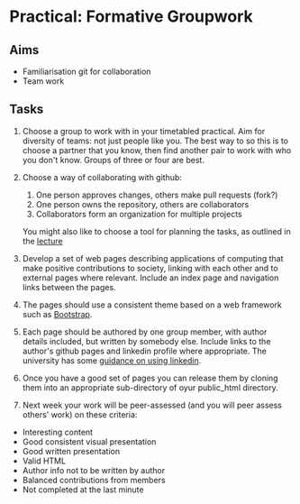 # Practical: Formative Groupwork

## Aims

* Familiarisation git for collaboration
* Team work

## Tasks


1. Choose a group to work with in your timetabled practical. Aim for diversity of teams: not just people like you. The best way to so this is to choose a partner that you know, then find another pair to work with who you don't know. Groups of three or four are best.

2. Choose a way of collaborating with github:

   1. One person approves changes, others make pull requests (fork?)
   2. One person owns the repository, others are collaborators
   3. Collaborators form an organization for multiple projects

   You might also like to choose a tool for planning the tasks, as outlined in the [lecture](https://gitpitch.com/stevenaeola/gitpitch/master?p=prog/git_collab#/)
   
3. Develop a set of web pages describing applications of computing that make positive contributions  to society, linking with each other and to external pages where relevant. Include an index page and navigation links between the pages.

4. The pages should use a consistent theme based on a web framework such as [Bootstrap](https://getbootstrap.com).

5. Each page should be authored by one group member, with author details included, but written by somebody else. Include links to the author's github pages and linkedin profile where appropriate. The university has some [guidance on using linkedin](https://www.dur.ac.uk/careers/students/careerplanning/research/socialmedia/linkedin/).

6. Once you have a good set of pages you can release them by cloning them into an appropriate sub-directory of oyur public_html directory.

7. Next week your work will be peer-assessed (and you will peer assess others' work) on these criteria:

  - Interesting content
  - Good consistent visual presentation
  - Good written presentation
  - Valid HTML
  - Author info not to be written by author
  - Balanced contributions from members
  - Not completed at the last minute
